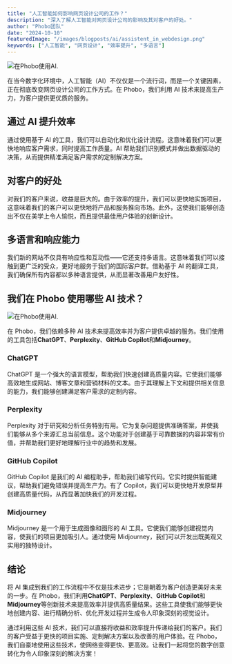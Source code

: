 ```yaml
---
title: "人工智能如何影响网页设计公司的工作？"
description: "深入了解人工智能对网页设计公司的影响及其对客户的好处。"
author: "Phobo团队"
date: "2024-10-10"
featuredImage: "/images/blogposts/ai/assistent_in_webdesign.png"
keywords: ["人工智能", "网页设计", "效率提升", "多语言"]
---
```


![在Phobo使用AI.](/images/blogposts/ai/assistent_in_webdesign.png "在网络公司中使用人工智能")

在当今数字化环境中，人工智能（AI）不仅仅是一个流行词，而是一个关键因素，正在彻底改变网页设计公司的工作方式。在 Phobo，我们利用 AI 技术来提高生产力，为客户提供更优质的服务。

## 通过 AI 提升效率

通过使用基于 AI 的工具，我们可以自动化和优化设计流程。这意味着我们可以更快地响应客户需求，同时提高工作质量。AI 帮助我们识别模式并做出数据驱动的决策，从而提供精准满足客户需求的定制解决方案。

## 对客户的好处

对我们的客户来说，收益是巨大的。由于效率的提升，我们可以更快地实施项目，这意味着我们的客户可以更快地将产品和服务推向市场。此外，这使我们能够创造出不仅在美学上令人愉悦，而且提供最佳用户体验的创新设计。

## 多语言和响应能力

我们新的网站不仅具有响应性和互动性——它还支持多语言。这意味着我们可以接触到更广泛的受众，更好地服务于我们的国际客户群。借助基于 AI 的翻译工具，我们确保所有内容都以多种语言提供，从而显著改善用户友好性。

## 我们在 Phobo 使用哪些 AI 技术？

![在Phobo使用AI.](/images/blogposts/ai/assistent_in_webdesign2.png "在网络公司中使用人工智能")

在 Phobo，我们依赖多种 AI 技术来提高效率并为客户提供卓越的服务。我们使用的工具包括**ChatGPT**、**Perplexity**、**GitHub Copilot**和**Midjourney**。

### ChatGPT

ChatGPT 是一个强大的语言模型，帮助我们快速创建高质量内容。它使我们能够高效地生成网站、博客文章和营销材料的文本。由于其理解上下文和提供相关信息的能力，我们能够创建满足客户需求的定制内容。

### Perplexity

Perplexity 对于研究和分析任务特别有用。它为复杂问题提供准确答案，并使我们能够从多个来源汇总当前信息。这个功能对于创建基于可靠数据的内容非常有价值，并帮助我们更好地理解行业中的趋势和发展。

### GitHub Copilot

GitHub Copilot 是我们的 AI 编程助手，帮助我们编写代码。它实时提供智能建议，帮助我们避免错误并提高生产力。有了 Copilot，我们可以更快地开发原型并创建高质量代码，从而显著加快我们的开发过程。

### Midjourney

Midjourney 是一个用于生成图像和图形的 AI 工具。它使我们能够创建视觉内容，使我们的项目更加吸引人。通过使用 Midjourney，我们可以开发出既美观又实用的独特设计。

## 结论

将 AI 集成到我们的工作流程中不仅是技术进步；它是朝着为客户创造更美好未来的一步。在 Phobo，我们利用**ChatGPT**、**Perplexity**、**GitHub Copilot**和**Midjourney**等创新技术来提高效率并提供高质量结果。这些工具使我们能够更快地创建内容、进行精确分析、优化开发过程并生成令人印象深刻的视觉设计。

通过利用这些 AI 技术，我们可以直接将收益和效率提升传递给我们的客户。我们的客户受益于更快的项目实施、定制解决方案以及改善的用户体验。在 Phobo，我们自豪地使用这些技术，使网络变得更快、更高效。让我们一起将您的数字创意转化为令人印象深刻的解决方案！
